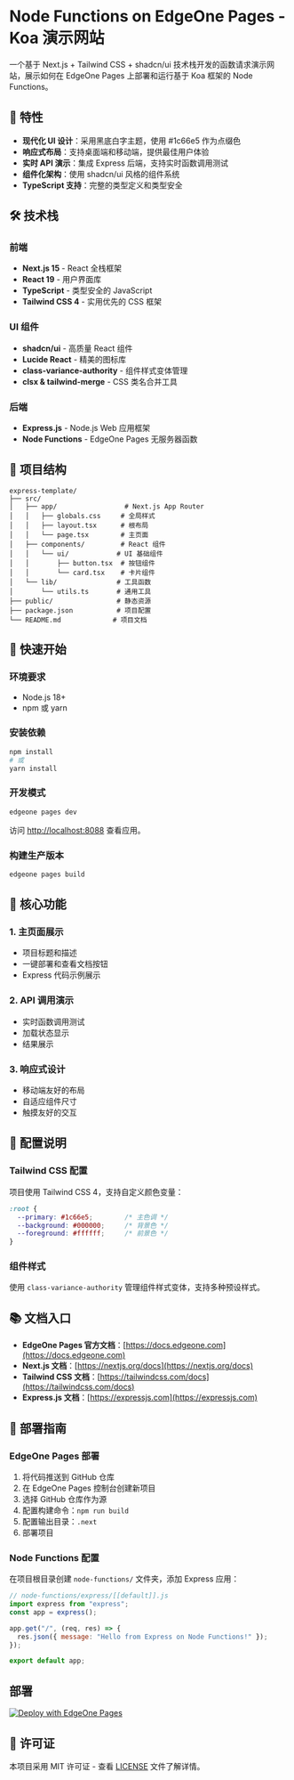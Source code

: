 # Node Functions on EdgeOne Pages - Koa 演示网站

一个基于 Next.js + Tailwind CSS + shadcn/ui 技术栈开发的函数请求演示网站，展示如何在 EdgeOne Pages 上部署和运行基于 Koa 框架的 Node Functions。

## 🚀 特性

- **现代化 UI 设计**：采用黑底白字主题，使用 #1c66e5 作为点缀色
- **响应式布局**：支持桌面端和移动端，提供最佳用户体验
- **实时 API 演示**：集成 Express 后端，支持实时函数调用测试
- **组件化架构**：使用 shadcn/ui 风格的组件系统
- **TypeScript 支持**：完整的类型定义和类型安全

## 🛠️ 技术栈

### 前端
- **Next.js 15** - React 全栈框架
- **React 19** - 用户界面库
- **TypeScript** - 类型安全的 JavaScript
- **Tailwind CSS 4** - 实用优先的 CSS 框架

### UI 组件
- **shadcn/ui** - 高质量 React 组件
- **Lucide React** - 精美的图标库
- **class-variance-authority** - 组件样式变体管理
- **clsx & tailwind-merge** - CSS 类名合并工具

### 后端
- **Express.js** - Node.js Web 应用框架
- **Node Functions** - EdgeOne Pages 无服务器函数

## 📁 项目结构

```
express-template/
├── src/
│   ├── app/                 # Next.js App Router
│   │   ├── globals.css     # 全局样式
│   │   ├── layout.tsx      # 根布局
│   │   └── page.tsx        # 主页面
│   ├── components/         # React 组件
│   │   └── ui/            # UI 基础组件
│   │       ├── button.tsx  # 按钮组件
│   │       └── card.tsx    # 卡片组件
│   └── lib/               # 工具函数
│       └── utils.ts       # 通用工具
├── public/                # 静态资源
├── package.json           # 项目配置
└── README.md             # 项目文档
```

## 🚀 快速开始

### 环境要求

- Node.js 18+ 
- npm 或 yarn

### 安装依赖

```bash
npm install
# 或
yarn install
```

### 开发模式

```bash
edgeone pages dev
```

访问 [http://localhost:8088](http://localhost:8088) 查看应用。

### 构建生产版本

```bash
edgeone pages build
```

## 🎯 核心功能

### 1. 主页面展示
- 项目标题和描述
- 一键部署和查看文档按钮
- Express 代码示例展示

### 2. API 调用演示
- 实时函数调用测试
- 加载状态显示
- 结果展示

### 3. 响应式设计
- 移动端友好的布局
- 自适应组件尺寸
- 触摸友好的交互

## 🔧 配置说明

### Tailwind CSS 配置
项目使用 Tailwind CSS 4，支持自定义颜色变量：

```css
:root {
  --primary: #1c66e5;        /* 主色调 */
  --background: #000000;     /* 背景色 */
  --foreground: #ffffff;     /* 前景色 */
}
```

### 组件样式
使用 `class-variance-authority` 管理组件样式变体，支持多种预设样式。

## 📚 文档入口

- **EdgeOne Pages 官方文档**：[https://docs.edgeone.com](https://docs.edgeone.com)
- **Next.js 文档**：[https://nextjs.org/docs](https://nextjs.org/docs)
- **Tailwind CSS 文档**：[https://tailwindcss.com/docs](https://tailwindcss.com/docs)
- **Express.js 文档**：[https://expressjs.com](https://expressjs.com)

## 🚀 部署指南

### EdgeOne Pages 部署

1. 将代码推送到 GitHub 仓库
2. 在 EdgeOne Pages 控制台创建新项目
3. 选择 GitHub 仓库作为源
4. 配置构建命令：`npm run build`
5. 配置输出目录：`.next`
6. 部署项目

### Node Functions 配置

在项目根目录创建 `node-functions/` 文件夹，添加 Express 应用：

```javascript
// node-functions/express/[[default]].js
import express from "express";
const app = express();

app.get("/", (req, res) => {
  res.json({ message: "Hello from Express on Node Functions!" });
});

export default app;
```


## 部署

[![Deploy with EdgeOne Pages](https://cdnstatic.tencentcs.com/edgeone/pages/deploy.svg)](https://edgeone.ai/pages/new?from=github&template=koa-template)


## 📄 许可证

本项目采用 MIT 许可证 - 查看 [LICENSE](LICENSE) 文件了解详情。

